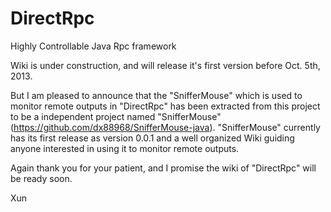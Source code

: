 DirectRpc
=========

Highly Controllable Java Rpc framework

Wiki is under construction, and will release it's first version before Oct. 5th, 2013.

But I am pleased to announce that the "SnifferMouse" which is used to monitor remote outputs in "DirectRpc"
has been extracted from this project to be a independent project named "SnifferMouse" (https://github.com/dx88968/SnifferMouse-java). "SnifferMouse" currently has
its first release as version 0.0.1 and a well organized Wiki guiding anyone interested in using it to monitor remote 
outputs.

Again thank you for your patient, and I promise the wiki of "DirectRpc" will be ready soon.

Xun
